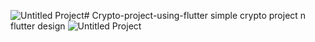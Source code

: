 ![Untitled Project](https://github.com/Mohamed-Abdirizak/Crypto-project-using-flutter/assets/63655278/da42dc50-124f-4728-926a-7bad7e9c573a)# Crypto-project-using-flutter
simple crypto project 
n flutter design
![Untitled Project](https://github.com/Mohamed-Abdirizak/Crypto-project-using-flutter/assets/63655278/2941985c-885d-43de-acac-7538e40424a7)
